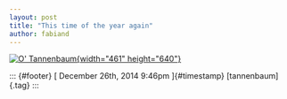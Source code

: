 ```yaml
---
layout: post
title: "This time of the year again"
author: fabiand
---
```




[![O\'
Tannenbaum](https://farm3.staticflickr.com/2106/2086030921_80cf29799e_z.jpg?zz=1){width="461"
height="640"}](https://www.flickr.com/photos/mappix/2086030921 "O' Tannenbaum by Micah A. Ponce, on Flickr")

::: {#footer}
[ December 26th, 2014 9:46pm ]{#timestamp} [tannenbaum]{.tag}
:::
